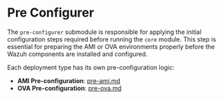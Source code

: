 # Pre Configurer

The `pre-configurer` submodule is responsible for applying the initial configuration steps required before running the `core` module. This step is essential for preparing the AMI or OVA environments properly before the Wazuh components are installed and configured.

Each deployment type has its own pre-configuration logic:

- **AMI Pre-configuration**: [pre-ami.md](ami/pre-ami.md)
- **OVA Pre-configuration**: [pre-ova.md](ova/pre-ova.md)
